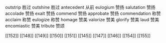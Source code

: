 




outstrip 胜过
outshine 胜过
antecedent 从前
eulogium 赞扬
salutation 赞扬
accolade 赞扬
exalt 赞扬
commend 赞扬
approbate 赞扬
commendation 称赞
acclaim 称赞
eulogize 称赞
homage 赞美
valorize 赞美
glorify 赞美
laud 赞美
encomiastic 赞美
tribute 赞颂

[[152]]
[[148]]
[[149]]
[[150]]
[[151]]
[[145]]
[[147]]
[[146]]
[[154]]
[[155]]
